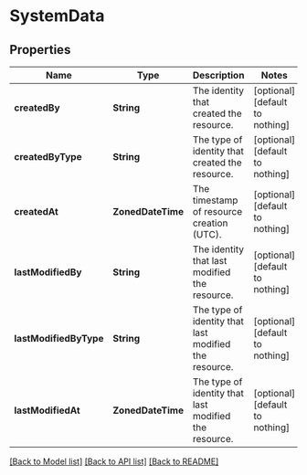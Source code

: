 # SystemData


## Properties
Name | Type | Description | Notes
------------ | ------------- | ------------- | -------------
**createdBy** | **String** | The identity that created the resource. | [optional] [default to nothing]
**createdByType** | **String** | The type of identity that created the resource. | [optional] [default to nothing]
**createdAt** | **ZonedDateTime** | The timestamp of resource creation (UTC). | [optional] [default to nothing]
**lastModifiedBy** | **String** | The identity that last modified the resource. | [optional] [default to nothing]
**lastModifiedByType** | **String** | The type of identity that last modified the resource. | [optional] [default to nothing]
**lastModifiedAt** | **ZonedDateTime** | The type of identity that last modified the resource. | [optional] [default to nothing]


[[Back to Model list]](../README.md#models) [[Back to API list]](../README.md#api-endpoints) [[Back to README]](../README.md)


